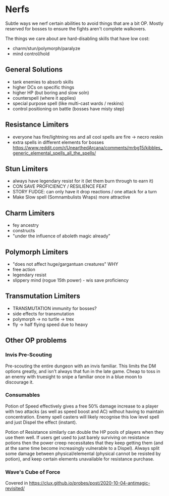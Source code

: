 # Nerfs
Subtle ways we nerf certain abilities to avoid things that are a bit OP.
Mostly reserved for bosses to ensure the fights aren't complete walkovers.

The things we care about are hard-disabling skills that have low cost:
- charm/stun/polymorph/paralyze
- mind control/hold

## General Solutions
- tank enemies to absorb skills
- higher DCs on specific things
- higher HP (but boring and slow soln)
- counterspell (where it applies)
- special purpose spell (like multi-cast wards / reskins)
- control positioning on battle (bosses have misty step)

## Resistance Limiters
- everyone has fire/lightning res and all cool spells are fire -> necro reskin
- extra spells in different elements for bosses https://www.reddit.com/r/UnearthedArcana/comments/mrbg15/kibbles_generic_elemental_spells_all_the_spells/


## Stun Limiters
- always have legendary resist for it (let them burn through to earn it)
- CON SAVE PROFICIENCY / RESILIENCE FEAT
- STORY FUDGE: can only have it drop reactions / one attack for a turn
- Make Slow spell (Somnambulists Wraps) more attractive

## Charm Limiters
- fey ancestry
- constructs
- "under the influence of aboleth magic already"

## Polymorph Limiters
- "does not affect huge/gargantuan creatures" WHY
- free action
- legendary resist
- slippery mind (rogue 15th power) - wis save proficiency

## Transmutation Limiters
- TRANSMUTATION immunity for bosses?
- side effects for transmutation
- polymorph -> no turtle -> trex
- fly -> half flying speed due to heavy

## Other OP problems
### Invis Pre-Scouting
Pre-scouting the entire dungeon with an invis familiar.
This limits the DM options greatly, and isn't always that fun in the late game.
Cheap to toss in an enemy with truesight to snipe a familiar once in a blue moon to discourage it.

### Consumables
Potion of Speed effectively gives a free 50% damage increase to a player with two attacks (as well as speed boost and AC) without having to maintain concentration. Enemy spell casters will likely recognise this low level spell and just Dispel the effect (instant).

Potion of Resistance similarly can double the HP pools of players when they use them well. If users get used to just barely surviving on resistance potions then the power creep necessitates that they keep getting them (and at the same time become increasingly vulnerable to a Dispel). Always split some damage between physical/elemental (physical cannot be resisted by potion), and keep certain elements unavailable for resistance purchase.

### Wave's Cube of Force
Covered in https://clux.github.io/probes/post/2020-10-04-antimagic-revisited/
